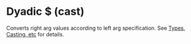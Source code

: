 # Dyadic $ (cast)

Converts right arg values according to left arg specification.
See [Types, Casting, etc](/reference/types/types.md) for details.
